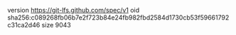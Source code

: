 version https://git-lfs.github.com/spec/v1
oid sha256:c089268fb06b7e2f723b84e24fb982fbd2584d1730cb53f59661792c31ca2d46
size 9043
